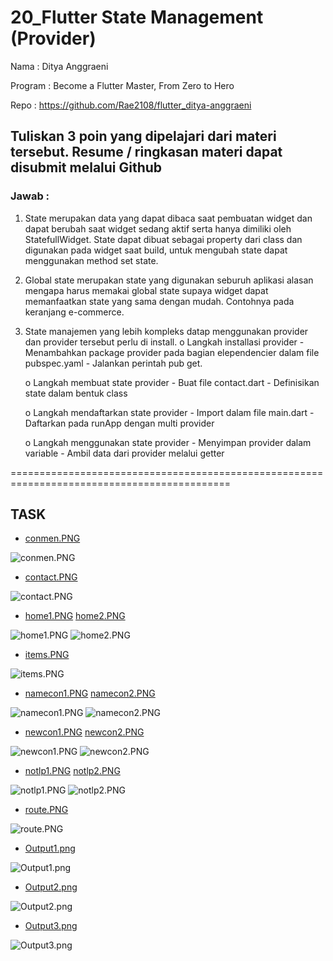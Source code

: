 # 20_Flutter State Management (Provider)

Nama : Ditya Anggraeni

Program : Become a Flutter Master, From Zero to Hero

Repo : https://github.com/Rae2108/flutter_ditya-anggraeni

## Tuliskan 3 poin yang dipelajari dari materi tersebut. Resume / ringkasan materi dapat disubmit melalui Github

### Jawab : 

1. State merupakan data yang dapat dibaca saat pembuatan widget dan dapat berubah saat widget sedang aktif serta hanya dimiliki oleh StatefullWidget. State dapat dibuat sebagai property dari class dan digunakan pada widget saat build, untuk mengubah state dapat menggunakan method set state.

2. Global state merupakan state yang digunakan seburuh aplikasi alasan mengapa harus memakai global state supaya widget dapat memanfaatkan state yang sama dengan mudah. Contohnya pada keranjang e-commerce.

3. State manajemen yang lebih kompleks datap menggunakan provider dan provider tersebut perlu di install.
    o Langkah installasi provider
        - Menambahkan package provider pada bagian elependencier dalam file pubspec.yaml
        - Jalankan perintah pub get.

    o Langkah membuat state provider
        - Buat file contact.dart
        - Definisikan state dalam bentuk class
    
    o Langkah mendaftarkan state provider
        - Import dalam file main.dart
        - Daftarkan pada runApp dengan multi provider

    o Langkah menggunakan state provider
        - Menyimpan provider dalam variable
        - Ambil data dari provider melalui getter

============================================================================================

## TASK

- [conmen.PNG](./Screenshots/conmen.PNG)

![conmen.PNG](./Screenshots/conmen.PNG)

- [contact.PNG](./Screenshots/contact.PNG)

![contact.PNG](./Screenshots/contact.PNG)

- [home1.PNG](./Screenshots/home1.PNG) [home2.PNG](./Screenshots/home2.PNG)

![home1.PNG](./Screenshots/home1.PNG) ![home2.PNG](./Screenshots/home2.PNG)

- [items.PNG](./Screenshots/items.PNG)

![items.PNG](./Screenshots/items.PNG)

- [namecon1.PNG](./Screenshots/namecon1.PNG) [namecon2.PNG](./Screenshots/namecon2.PNG)

![namecon1.PNG](./Screenshots/namecon1.PNG) ![namecon2.PNG](./Screenshots/namecon2.PNG)

- [newcon1.PNG](./Screenshots/newcon1.PNG) [newcon2.PNG](./Screenshots/newcon2.PNG)

![newcon1.PNG](./Screenshots/newcon1.PNG) ![newcon2.PNG](./Screenshots/newcon2.PNG)

- [notlp1.PNG](./Screenshots/notlp1.PNG) [notlp2.PNG](./Screenshots/notlp2.PNG)

![notlp1.PNG](./Screenshots/notlp1.PNG) ![notlp2.PNG](./Screenshots/notlp2.PNG)

- [route.PNG](./Screenshots/route.PNG)

![route.PNG](./Screenshots/route.PNG)

- [Output1.png](./Screenshots/Output1.png)

![Output1.png](./Screenshots/Output1.png)

- [Output2.png](./Screenshots/Output2.png)

![Output2.png](./Screenshots/Output2.PpngNG)

- [Output3.png](./Screenshots/Output3.png)

![Output3.png](./Screenshots/Output3.png)